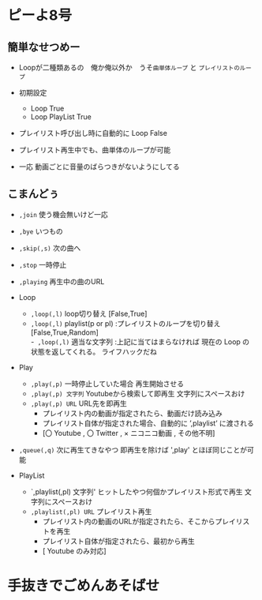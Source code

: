 # ピーよ8号

## 簡単なせつめー

- Loopが二種類あるの　俺か俺以外か　うそ`曲単体ループ` と `プレイリストのループ`

- 初期設定
  - Loop True 
  - Loop PlayList True

- プレイリスト呼び出し時に自動的に Loop False
- プレイリスト再生中でも、曲単体のループが可能
- 一応 動画ごとに音量のばらつきがないようにしてる

## こまんどぅ

- `,join` 使う機会無いけど一応<br>
- `,bye` いつもの

- `,skip(,s)` 次の曲へ

- `,stop` 一時停止

- `,playing` 再生中の曲のURL

- Loop
  - `,loop(,l)` loop切り替え [False,True]<br>
  - `,loop(,l)` playlist(p or pl) :プレイリストのループを切り替え [False,True,Random]<br>
  -` ,loop(,l)` 適当な文字列 :上記に当てはまらなければ 現在の Loop の状態を返してくれる。 ライフハックだね

- Play
  - `,play(,p)` 一時停止していた場合 再生開始させる
  - `,play(,p) 文字列` Youtubeから検索して即再生 文字列にスペースおけ
  - `,play(,p) URL` URL先を即再生
    - プレイリスト内の動画が指定されたら、動画だけ読み込み
    - プレイリスト自体が指定された場合、自動的に ’,playlist’ に渡される
    - [〇 Youtube , 〇 Twitter , × ニコニコ動画 , その他不明]

- `,queue(,q)` 次に再生てきなやつ 即再生を除けば ',play' とほぼ同じことが可能

- PlayList
  - `,playlist(,pl) 文字列' ヒットしたやつ何個かプレイリスト形式で再生 文字列にスペースおけ
  - `,playlist(,pl) URL` プレイリスト再生 
    - プレイリスト内の動画のURLが指定されたら、そこからプレイリストを再生<br>
    - プレイリスト自体が指定されたら、最初から再生
    - [ Youtube のみ対応]


# 手抜きでごめんあそばせ
